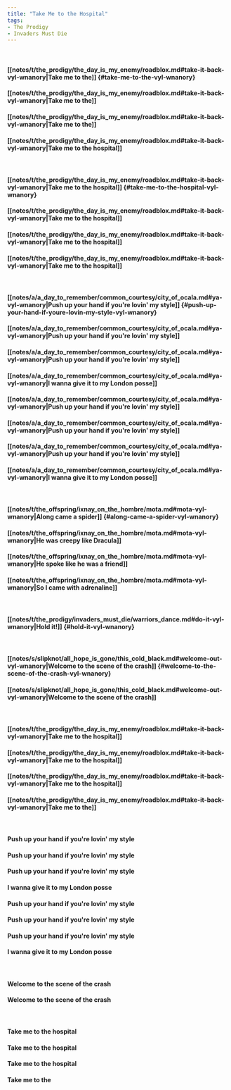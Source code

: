 ```yaml
---
title: "Take Me to the Hospital"
tags:
- The Prodigy
- Invaders Must Die
---
```

&nbsp;
#### [[notes/t/the_prodigy/the_day_is_my_enemy/roadblox.md#take-it-back-vyl-wnanory|Take me to the]] {#take-me-to-the-vyl-wnanory}
#### [[notes/t/the_prodigy/the_day_is_my_enemy/roadblox.md#take-it-back-vyl-wnanory|Take me to the]]
#### [[notes/t/the_prodigy/the_day_is_my_enemy/roadblox.md#take-it-back-vyl-wnanory|Take me to the]]
#### [[notes/t/the_prodigy/the_day_is_my_enemy/roadblox.md#take-it-back-vyl-wnanory|Take me to the hospital]]
&nbsp;
#### [[notes/t/the_prodigy/the_day_is_my_enemy/roadblox.md#take-it-back-vyl-wnanory|Take me to the hospital]] {#take-me-to-the-hospital-vyl-wnanory}
#### [[notes/t/the_prodigy/the_day_is_my_enemy/roadblox.md#take-it-back-vyl-wnanory|Take me to the hospital]]
#### [[notes/t/the_prodigy/the_day_is_my_enemy/roadblox.md#take-it-back-vyl-wnanory|Take me to the hospital]]
#### [[notes/t/the_prodigy/the_day_is_my_enemy/roadblox.md#take-it-back-vyl-wnanory|Take me to the hospital]]
&nbsp;
#### [[notes/a/a_day_to_remember/common_courtesy/city_of_ocala.md#ya-vyl-wnanory|Push up your hand if you're lovin' my style]] {#push-up-your-hand-if-youre-lovin-my-style-vyl-wnanory}
#### [[notes/a/a_day_to_remember/common_courtesy/city_of_ocala.md#ya-vyl-wnanory|Push up your hand if you're lovin' my style]]
#### [[notes/a/a_day_to_remember/common_courtesy/city_of_ocala.md#ya-vyl-wnanory|Push up your hand if you're lovin' my style]]
#### [[notes/a/a_day_to_remember/common_courtesy/city_of_ocala.md#ya-vyl-wnanory|I wanna give it to my London posse]]
#### [[notes/a/a_day_to_remember/common_courtesy/city_of_ocala.md#ya-vyl-wnanory|Push up your hand if you're lovin' my style]]
#### [[notes/a/a_day_to_remember/common_courtesy/city_of_ocala.md#ya-vyl-wnanory|Push up your hand if you're lovin' my style]]
#### [[notes/a/a_day_to_remember/common_courtesy/city_of_ocala.md#ya-vyl-wnanory|Push up your hand if you're lovin' my style]]
#### [[notes/a/a_day_to_remember/common_courtesy/city_of_ocala.md#ya-vyl-wnanory|I wanna give it to my London posse]]
&nbsp;
#### [[notes/t/the_offspring/ixnay_on_the_hombre/mota.md#mota-vyl-wnanory|Along came a spider]] {#along-came-a-spider-vyl-wnanory}
#### [[notes/t/the_offspring/ixnay_on_the_hombre/mota.md#mota-vyl-wnanory|He was creepy like Dracula]]
#### [[notes/t/the_offspring/ixnay_on_the_hombre/mota.md#mota-vyl-wnanory|He spoke like he was a friend]]
#### [[notes/t/the_offspring/ixnay_on_the_hombre/mota.md#mota-vyl-wnanory|So I came with adrenaline]]
&nbsp;
#### [[notes/t/the_prodigy/invaders_must_die/warriors_dance.md#do-it-vyl-wnanory|Hold it!]] {#hold-it-vyl-wnanory}
&nbsp;
#### [[notes/s/slipknot/all_hope_is_gone/this_cold_black.md#welcome-out-vyl-wnanory|Welcome to the scene of the crash]] {#welcome-to-the-scene-of-the-crash-vyl-wnanory}
#### [[notes/s/slipknot/all_hope_is_gone/this_cold_black.md#welcome-out-vyl-wnanory|Welcome to the scene of the crash]]
&nbsp;
#### [[notes/t/the_prodigy/the_day_is_my_enemy/roadblox.md#take-it-back-vyl-wnanory|Take me to the hospital]]
#### [[notes/t/the_prodigy/the_day_is_my_enemy/roadblox.md#take-it-back-vyl-wnanory|Take me to the hospital]]
#### [[notes/t/the_prodigy/the_day_is_my_enemy/roadblox.md#take-it-back-vyl-wnanory|Take me to the hospital]]
#### [[notes/t/the_prodigy/the_day_is_my_enemy/roadblox.md#take-it-back-vyl-wnanory|Take me to the]]
&nbsp;
#### Push up your hand if you're lovin' my style
#### Push up your hand if you're lovin' my style
#### Push up your hand if you're lovin' my style
#### I wanna give it to my London posse
#### Push up your hand if you're lovin' my style
#### Push up your hand if you're lovin' my style
#### Push up your hand if you're lovin' my style
#### I wanna give it to my London posse
&nbsp;
#### Welcome to the scene of the crash
#### Welcome to the scene of the crash
&nbsp;
#### Take me to the hospital
#### Take me to the hospital
#### Take me to the hospital
#### Take me to the
